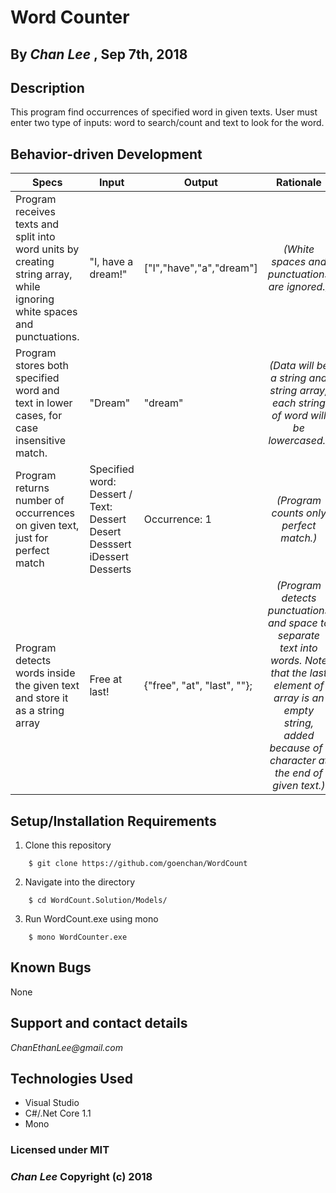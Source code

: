 # Word Counter

## By _Chan Lee_ , Sep 7th, 2018

## Description

This program find occurrences of specified word in given texts. User must enter two type of inputs: word to search/count and text to look for the word.


## Behavior-driven Development

| Specs    |  Input | Output | Rationale   
| ------------- |------------- |------------- |:-------------:|
| Program receives texts and split into word units by creating string array, while ignoring white spaces and punctuations. | "I, have a dream!"| ["I","have","a","dream"] | _(White spaces and punctuations are ignored.)_
| Program stores both specified word and text in lower cases, for case insensitive match. | "Dream" | "dream" | _(Data will be a string and string array, each string of word will be lowercased.)_
| Program returns number of occurrences on given text, just for perfect match | Specified word: Dessert / Text: Dessert Desert Desssert iDessert Desserts  | Occurrence: 1 | _(Program counts only perfect match.)_
| Program detects words inside the given text and store it as a string array | Free at last! | {"free", "at", "last", ""}; | _(Program detects punctuations and space to separate text into words. *Note* that the last element of array is an *empty string*, added because of ! character at the end of given text.)_


## Setup/Installation Requirements

1. Clone this repository
```
    $ git clone https://github.com/goenchan/WordCount
```
2. Navigate into the directory
```
    $ cd WordCount.Solution/Models/
```
3. Run WordCount.exe using mono
```
    $ mono WordCounter.exe
```


## Known Bugs

None

## Support and contact details

_ChanEthanLee@gmail.com_

## Technologies Used

* Visual Studio
* C#/.Net Core 1.1
* Mono

### Licensed under MIT

### _Chan Lee_ Copyright (c) 2018
